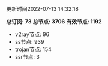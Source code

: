更新时间2022-07-13 14:32:18

**总订阅: 73**
**总节点: 3706**
**有效节点: 1192**
- v2ray节点: 96
- ss节点: 939
- trojan节点: 154
- ssr节点: 3

